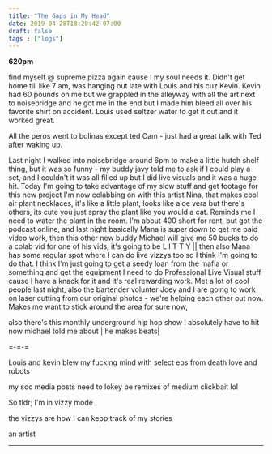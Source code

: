 ```yaml
---
title: "The Gaps in My Head"
date: 2019-04-28T18:20:42-07:00
draft: false
tags : ["logs"]
---
```



**620pm**

find myself @ supreme pizza again cause I my soul needs it. Didn't get home till like 7 am, was hanging out late with Louis and his cuz Kevin. Kevin had 60 pounds on me but we grappled in the alleyway with all the art next to noisebridge and he got me in the end but I made him bleed all over his favorite shirt on accident. Louis used seltzer water to get it out and it worked great.

All the peros went to bolinas except ted Cam - just had a great talk with Ted after waking up.

Last night I walked into noisebridge around 6pm to make a little hutch shelf thing, but it was so funny - my buddy javy told me to ask if I could play a set, and I couldn't it was all filled up but I did live visuals and it was a huge hit. Today I'm going to take advantage of my slow stuff and get footage for this new project I'm now colabbing on with this artist Nina, that makes cool air plant necklaces, it's like a little plant, looks like aloe vera but there's others, its cute you just spray the plant like you would a cat. Reminds me I need to water the plant in the room. I'm about 400 short for rent, but got the podcast online, and last night basically Mana is super down to get me paid video work, then this other new buddy Michael will give me 50 bucks to do a colab vid for one of his vids, it's going to be L I T T Y || then also Mana has some regular spot where I can do live vizzys too so I think I'm going to do that. I think I'm just going to get a seedy loan from the mafia or something and get the equipment I need to do Professional Live Visual stuff cause I have a knack for it and it's real rewarding work. Met a lot of cool people last night, also the bartender volunter Joey and I are going to work on laser cutting from our original photos - we're helping each other out now. Makes me want to stick around the area for sure now,

also there's this monthly underground hip hop show I absolutely have to hit now michael told me about | he makes beats|

=-=-=     

Louis and kevin blew my fucking mind with select eps from death love and robots      

my soc media posts need to lokey be remixes of medium clickbait lol

So tldr; I'm in vizzy mode


the vizzys are how I can kepp track of my stories


an artist
___
